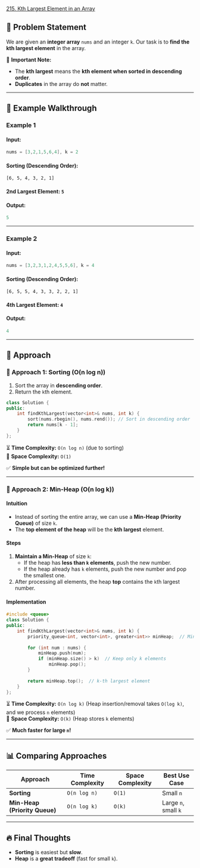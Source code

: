 [215. Kth Largest Element in an Array](https://leetcode.com/problems/kth-largest-element-in-an-array/?envType=study-plan-v2&envId=leetcode-75)

## **📌 Problem Statement**
We are given an **integer array** `nums` and an integer `k`. Our task is to **find the kth largest element** in the array.

🔹 **Important Note:**  
- The **kth largest** means the **kth element when sorted in descending order**.  
- **Duplicates** in the array do **not** matter.  

---

## **🔹 Example Walkthrough**
### **Example 1**
#### **Input:**
```cpp
nums = [3,2,1,5,6,4], k = 2
```
#### **Sorting (Descending Order):**
```
[6, 5, 4, 3, 2, 1]
```
#### **2nd Largest Element:** `5`
#### **Output:**
```cpp
5
```

---

### **Example 2**
#### **Input:**
```cpp
nums = [3,2,3,1,2,4,5,5,6], k = 4
```
#### **Sorting (Descending Order):**
```
[6, 5, 5, 4, 3, 3, 2, 2, 1]
```
#### **4th Largest Element:** `4`
#### **Output:**
```cpp
4
```

---

## **🚀 Approach**
### **🔹 Approach 1: Sorting (O(n log n))**
1. Sort the array in **descending order**.
2. Return the `k`th element.

```cpp
class Solution {
public:
    int findKthLargest(vector<int>& nums, int k) {
        sort(nums.rbegin(), nums.rend()); // Sort in descending order
        return nums[k - 1];
    }
};
```
⏳ **Time Complexity:** `O(n log n)` (due to sorting)  
💾 **Space Complexity:** `O(1)`

✅ **Simple but can be optimized further!**

---

### **🔹 Approach 2: Min-Heap (O(n log k))**
#### **Intuition**
- Instead of sorting the entire array, we can use a **Min-Heap (Priority Queue)** of size `k`.  
- The **top element of the heap** will be the **kth largest** element.

#### **Steps**
1. **Maintain a Min-Heap** of size `k`:
   - If the heap has **less than `k` elements**, push the new number.
   - If the heap already has `k` elements, push the new number and pop the smallest one.
2. After processing all elements, the heap **top** contains the `k`th largest number.

#### **Implementation**
```cpp
#include <queue>
class Solution {
public:
    int findKthLargest(vector<int>& nums, int k) {
        priority_queue<int, vector<int>, greater<int>> minHeap;  // Min-Heap
        
        for (int num : nums) {
            minHeap.push(num);
            if (minHeap.size() > k)  // Keep only k elements
                minHeap.pop();
        }
        
        return minHeap.top();  // k-th largest element
    }
};
```
⏳ **Time Complexity:** `O(n log k)` (Heap insertion/removal takes `O(log k)`, and we process `n` elements)  
💾 **Space Complexity:** `O(k)` (Heap stores `k` elements)  

✅ **Much faster for large `n`!**

---

## **📊 Comparing Approaches**
| Approach | Time Complexity | Space Complexity | Best Use Case |
|----------|---------------|----------------|--------------|
| **Sorting** | `O(n log n)` | `O(1)` | Small `n` |
| **Min-Heap (Priority Queue)** | `O(n log k)` | `O(k)` | Large `n`, small `k` |

---

## **🔥 Final Thoughts**
- **Sorting** is easiest but **slow**.
- **Heap** is a **great tradeoff** (fast for small `k`).

